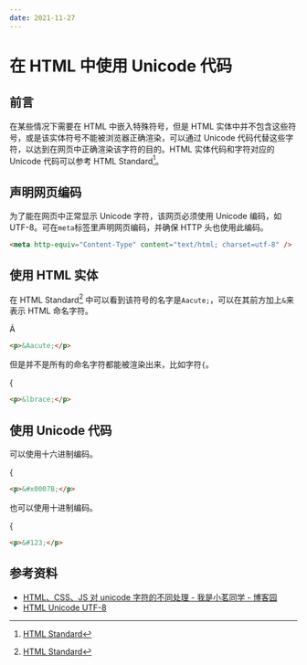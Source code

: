 ```yaml
---
date: 2021-11-27
---
```

# 在 HTML 中使用 Unicode 代码

## 前言

在某些情况下需要在 HTML 中嵌入特殊符号，但是 HTML 实体中并不包含这些符号，或是该实体符号不能被浏览器正确渲染，可以通过 Unicode 代码代替这些字符，以达到在网页中正确渲染该字符的目的。HTML 实体代码和字符对应的 Unicode 代码可以参考 HTML Standard[^1]。

<!-- more -->

## 声明网页编码

为了能在网页中正常显示 Unicode 字符，该网页必须使用 Unicode 编码，如 UTF-8。可在`meta`标签里声明网页编码，并确保 HTTP 头也使用此编码。

```html
<meta http-equiv="Content-Type" content="text/html; charset=utf-8" />
```

## 使用 HTML 实体

在 HTML Standard[^1] 中可以看到该符号的名字是`Aacute;`，可以在其前方加上`&`来表示 HTML 命名字符。

<p>&Aacute;</p>

```html
<p>&Aacute;</p>
```

但是并不是所有的命名字符都能被渲染出来，比如字符`{`。

<p>&lbrace;</p>

```html
<p>&lbrace;</p>
```

## 使用 Unicode 代码

可以使用十六进制编码。

<p>&#x0007B;</p>

```html
<p>&#x0007B;</p>
```

也可以使用十进制编码。

<p>&#123;</p>

```html
<p>&#123;</p>
```

## 参考资料

- [HTML、CSS、JS 对 unicode 字符的不同处理 - 我是小茗同学 - 博客园](https://www.cnblogs.com/liuxianan/p/display-unicode-character-in-html-css-and-js.html)
- [HTML Unicode UTF-8](https://www.w3schools.com/charsets/ref_utf_symbols.asp)

[^1]: [HTML Standard](https://html.spec.whatwg.org/multipage/named-characters.html#named-character-references)
